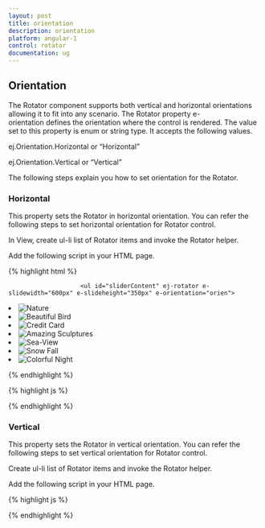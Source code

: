 ```yaml
---
layout: post
title: orientation
description: orientation
platform: angular-1
control: rotator
documentation: ug
---
```


## Orientation

The Rotator component supports both vertical and horizontal orientations allowing it to fit into any scenario. The Rotator property e-orientation defines the orientation where the control is rendered. The value set to this property is enum or string type. It accepts the following values.

ej.Orientation.Horizontal or “Horizontal”

ej.Orientation.Vertical or “Vertical”

The following steps explain you how to set orientation for the Rotator.

### Horizontal

This property sets the Rotator in horizontal orientation. You can refer the following steps to set horizontal orientation for Rotator control.

In View, create ul-li list of Rotator items and invoke the Rotator helper.

Add the following script in your HTML page.

{% highlight html %}



                    	<ul id="sliderContent" ej-rotator e-slidewidth="600px" e-slideheight="350px" e-orientation="orien">
<li>
        <img class="image" src="http://js.syncfusion.com/demos/web/content/images/rotator/nature.jpg" title="Nature" />
    </li>
    <li>
        <img class="image" src="http://js.syncfusion.com/demos/web/content/images/rotator/bird.jpg" title="Beautiful Bird" />
    </li>
    <li>
        <img class="image" src="http://js.syncfusion.com/demos/web/content/images/rotator/card.jpg" title="Credit Card" />
    </li>
    <li>
        <img class="image" src="http://js.syncfusion.com/demos/web/content/images/rotator/sculpture.jpg" title="Amazing Sculptures" />
    </li>
    <li>
        <img class="image" src="http://js.syncfusion.com/demos/web/content/images/rotator/seaview.jpg" title="Sea-View" />
    </li>
    <li>
        <img class="image" src="http://js.syncfusion.com/demos/web/content/images/rotator/snowfall.jpg" title="Snow Fall" />
    </li>
    <li>
        <img class="image" src="http://js.syncfusion.com/demos/web/content/images/rotator/night.jpg" title="Colorful Night" />
    </li>						</ul>



{% endhighlight %}



{% highlight js %}


<script>

        angular.module('rotatApp', ['ejangular']).controller('RotatCtrl', function ($scope) {
            $scope.orien = ej.Orientation.Horizontal;
        });
    </script>


{% endhighlight %}



### Vertical

This property sets the Rotator in vertical orientation. You can refer the following steps to set vertical orientation for Rotator control.

Create ul-li list of Rotator items and invoke the Rotator helper.

Add the following script in your HTML page.

{% highlight js %}


<script>

        angular.module('rotatApp', ['ejangular']).controller('RotatCtrl', function ($scope) {
$scope.ori = ej.Orientation.Vertical;
        });
    </script>



{% endhighlight %}





